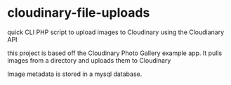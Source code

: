 # cloudinary-file-uploads
quick CLI PHP script to upload images to Cloudinary using the Cloudianary API

this project is based off the Cloudinary Photo Gallery example app. It pulls images from a directory and uploads them to Cloudinary

Image metadata is stored in a mysql database.
